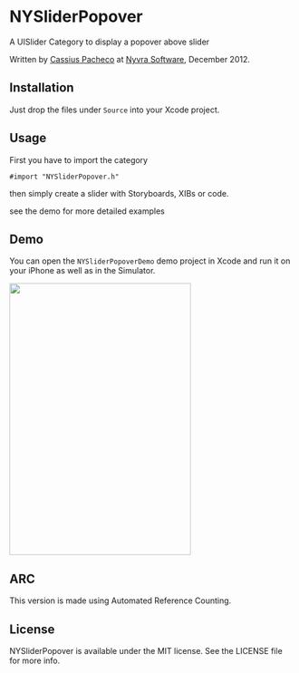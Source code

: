 # NYSliderPopover

A UISlider Category to display a popover above slider

Written by [Cassius Pacheco](https://twitter.com/CassiusPacheco_) at [Nyvra Software](http://nyvra.net), December 2012.


## Installation

Just drop the files under `Source` into your Xcode project.


## Usage

First you have to import the category

	#import "NYSliderPopover.h"
	
then simply create a slider with Storyboards, XIBs or code.
	
see the demo for more detailed examples


## Demo

You can open the `NYSliderPopoverDemo` demo project in Xcode and run it on your iPhone as well as in the Simulator.

<img src="https://raw.github.com/nyvra/NYSliderPopover/master/Assets/NYSliderPopover.png" width="320" height="480"/>

## ARC

This version is made using Automated Reference Counting.

## License

NYSliderPopover is available under the MIT license. See the LICENSE file for more info.